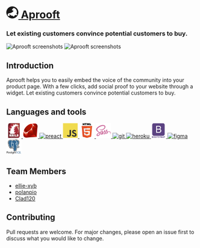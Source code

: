 # [![logo](https://github.com/aprooft/aprooft/blob/master/public/favicon-32x32.png) Aprooft](https://aprooft.com)
### Let existing customers convince potential customers to buy.

![Aprooft screenshots](https://res.cloudinary.com/ellie-xyb/image/upload/v1630579347/laptop-1_n1k9wr.png)
![Aprooft screenshots](https://res.cloudinary.com/ellie-xyb/image/upload/v1630579347/laptop-2_mtggb2.png)
<br>

## Introduction
Aprooft helps you to easily embed the voice of the community into your product page. With a few clicks, add social proof to your website through a widget. Let existing customers convince potential customers to buy.

## Languages and tools
<p>
    <a href="https://rubyonrails.org" target="_blank"> <img src="https://raw.githubusercontent.com/devicons/devicon/master/icons/rails/rails-original-wordmark.svg" alt="rails" width="40" height="40"/> </a>
    <a href="https://www.ruby-lang.org/en/" target="_blank"> <img src="https://raw.githubusercontent.com/devicons/devicon/master/icons/ruby/ruby-original.svg" alt="ruby" width="40" height="40"/> </a>
    <a href="https://preactjs.com/" target="_blank"> <img src="https://res.cloudinary.com/ellie-xyb/image/upload/v1630952890/preact-seeklogo.com_nqddco.svg" alt="preact" width="40" height="40"/> </a>
    <a href="https://developer.mozilla.org/en-US/docs/Web/JavaScript" target="_blank"> <img src="https://raw.githubusercontent.com/devicons/devicon/master/icons/javascript/javascript-original.svg" alt="javascript" width="40" height="40"/> </a>
    <a href="https://www.w3.org/html/" target="_blank"> <img src="https://raw.githubusercontent.com/devicons/devicon/master/icons/html5/html5-original-wordmark.svg" alt="html5" width="40" height="40"/> </a>
    <a href="https://sass-lang.com" target="_blank"> <img src="https://raw.githubusercontent.com/devicons/devicon/master/icons/sass/sass-original.svg" alt="sass" width="40" height="40"/> </a>
    <a href="https://git-scm.com/" target="_blank"> <img src="https://www.vectorlogo.zone/logos/git-scm/git-scm-icon.svg" alt="git" width="40" height="40"/> </a>
    <a href="https://heroku.com" target="_blank"> <img src="https://www.vectorlogo.zone/logos/heroku/heroku-icon.svg" alt="heroku" width="40" height="40"/> </a>
    <a href="https://getbootstrap.com" target="_blank"> <img src="https://raw.githubusercontent.com/devicons/devicon/master/icons/bootstrap/bootstrap-plain-wordmark.svg" alt="bootstrap" width="40" height="40"/> </a>
    <a href="https://www.figma.com/" target="_blank"> <img src="https://www.vectorlogo.zone/logos/figma/figma-icon.svg" alt="figma" width="40" height="40"/> </a> 
    <a href="https://www.postgresql.org" target="_blank"> <img src="https://raw.githubusercontent.com/devicons/devicon/master/icons/postgresql/postgresql-original-wordmark.svg" alt="postgresql" width="40" height="40"/> </a>    
</p>

## Team Members
- [ellie-xyb](https://www.linkedin.com/in/ellie1012/)
- [polanpio](https://www.linkedin.com/in/polanski-piotr/)
- [Clad120](https://www.linkedin.com/in/s%C3%A9lim-begag-8870691a8/)

## Contributing
Pull requests are welcome. For major changes, please open an issue first to discuss what you would like to change.
